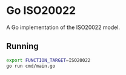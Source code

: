 # Go ISO20022

A Go implementation of the ISO20022 model.


## Running 
```bash
export FUNCTION_TARGET=ISO20022
go run cmd/main.go
```
